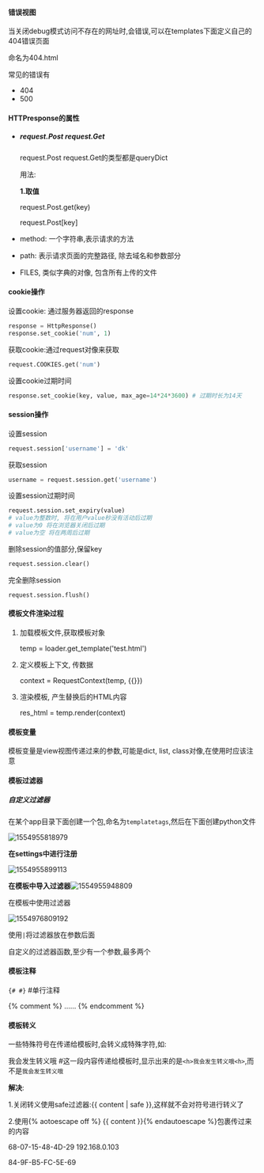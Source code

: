 #### 错误视图

当关闭debug模式访问不存在的网址时,会错误,可以在templates下面定义自己的404错误页面

命名为404.html

常见的错误有

- 404
- 500

#### HTTPresponse的属性

- ##### request.Post request.Get

  request.Post request.Get的类型都是queryDict

  用法:

  **1.取值**

  request.Post.get(key)

  request.Post[key]

- method:  一个字符串,表示请求的方法

- path: 表示请求页面的完整路径, 除去域名和参数部分

- FILES, 类似字典的对像, 包含所有上传的文件

#### cookie操作

设置cookie: 通过服务器返回的response

```python 
response = HttpResponse()
response.set_cookie('num', 1)
```

获取cookie:通过request对像来获取

```python
request.COOKIES.get('num')
```

设置cookie过期时间

```python
response.set_cookie(key, value, max_age=14*24*3600) # 过期时长为14天
```

#### session操作

设置session

```python
request.session['username'] = 'dk'
```

获取session

```python
username = request.session.get('username')
```

设置session过期时间

```python
request.session.set_expiry(value)
# value为整数时, 将在用户value秒没有活动后过期
# value为0 将在浏览器关闭后过期
# value为空 将在两周后过期
```

删除session的值部分,保留key

```python
request.session.clear()
```

完全删除session

```
request.session.flush()
```

#### 模板文件渲染过程

1. 加载模板文件,获取模板对象

   temp = loader.get_template('test.html')

2. 定义模板上下文, 传数据

   context = RequestContext(temp, {{}})

3. 渲染模板, 产生替换后的HTML内容

   res_html = temp.render(context)

#### 模板变量

模板变量是view视图传递过来的参数,可能是dict, list, class对像,在使用时应该注意

#### 模板过滤器

##### 自定义过滤器

在某个app目录下面创建一个包,命名为`templatetags`,然后在下面创建python文件

![1554955818979](C:\Users\Administrator\AppData\Roaming\Typora\typora-user-images\1554955818979.png)



**在settings中进行注册**

![1554955899113](C:\Users\Administrator\AppData\Roaming\Typora\typora-user-images\1554955899113.png)

  **在模板中导入过滤器**![1554955948809](C:\Users\Administrator\AppData\Roaming\Typora\typora-user-images\1554955948809.png)

在模板中使用过滤器

![1554976809192](C:\Users\Administrator\AppData\Roaming\Typora\typora-user-images\1554976809192.png)

使用`|`将过滤器放在参数后面

自定义的过滤器函数,至少有一个参数,最多两个

#### 模板注释

`{# #}` #单行注释

{% comment %} ...... {% endcomment %}

#### 模板转义

一些特殊符号在传递给模板时,会转义成特殊字符,如:

<h>我会发生转义哦<h> #这一段内容传递给模板时,显示出来的是`<h>我会发生转义哦<h>`,而不是`我会发生转义哦`

**解决**:

1.关闭转义使用safe过滤器:{{ content | safe }},这样就不会对符号进行转义了

2.使用{% aotoescape off %} {{ content }}{% endautoescape %}包裹传过来的内容

68-07-15-48-4D-29 192.168.0.103

84-9F-B5-FC-5E-69